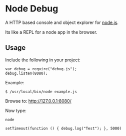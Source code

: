Node Debug
==========

A HTTP based console and object explorer for [node.js](http://nodejs.org/).

Its like a REPL for a node app in the browser.


Usage
-----

Include the following in your project:

    var debug = require("debug.js");
    debug.listen(8080);

Example:

    $ /usr/local/bin/node example.js

Browse to: http://127.0.0.1:8080/

Now type:

    node
    
    setTimeout(function () { debug.log("Test"); }, 5000)
